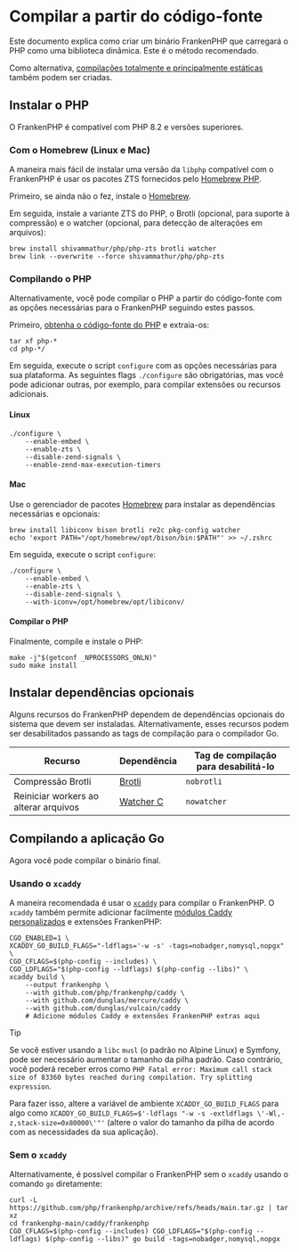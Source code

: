# Compilar a partir do código-fonte

Este documento explica como criar um binário FrankenPHP que carregará o PHP como
uma biblioteca dinâmica.
Este é o método recomendado.

Como alternativa, [compilações totalmente e principalmente estáticas](static.md)
também podem ser criadas.

## Instalar o PHP

O FrankenPHP é compatível com PHP 8.2 e versões superiores.

### Com o Homebrew (Linux e Mac)

A maneira mais fácil de instalar uma versão da `libphp` compatível com o
FrankenPHP é usar os pacotes ZTS fornecidos pelo
[Homebrew PHP](https://github.com/shivammathur/homebrew-php).

Primeiro, se ainda não o fez, instale o [Homebrew](https://brew.sh).

Em seguida, instale a variante ZTS do PHP, o Brotli (opcional, para suporte à
compressão) e o watcher (opcional, para detecção de alterações em arquivos):

```console
brew install shivammathur/php/php-zts brotli watcher
brew link --overwrite --force shivammathur/php/php-zts
```

### Compilando o PHP

Alternativamente, você pode compilar o PHP a partir do código-fonte com as
opções necessárias para o FrankenPHP seguindo estes passos.

Primeiro, [obtenha o código-fonte do PHP](https://www.php.net/downloads.php) e
extraia-os:

```console
tar xf php-*
cd php-*/
```

Em seguida, execute o script `configure` com as opções necessárias para sua
plataforma.
As seguintes flags `./configure` são obrigatórias, mas você pode adicionar
outras, por exemplo, para compilar extensões ou recursos adicionais.

#### Linux

```console
./configure \
    --enable-embed \
    --enable-zts \
    --disable-zend-signals \
    --enable-zend-max-execution-timers
```

#### Mac

Use o gerenciador de pacotes [Homebrew](https://brew.sh/) para instalar as
dependências necessárias e opcionais:

```console
brew install libiconv bison brotli re2c pkg-config watcher
echo 'export PATH="/opt/homebrew/opt/bison/bin:$PATH"' >> ~/.zshrc
```

Em seguida, execute o script `configure`:

```console
./configure \
    --enable-embed \
    --enable-zts \
    --disable-zend-signals \
    --with-iconv=/opt/homebrew/opt/libiconv/
```

#### Compilar o PHP

Finalmente, compile e instale o PHP:

```console
make -j"$(getconf _NPROCESSORS_ONLN)"
sudo make install
```

## Instalar dependências opcionais

Alguns recursos do FrankenPHP dependem de dependências opcionais do sistema que
devem ser instaladas.
Alternativamente, esses recursos podem ser desabilitados passando as tags de
compilação para o compilador Go.

| Recurso                               | Dependência                                                           | Tag de compilação para desabilitá-lo |
| ------------------------------------- | --------------------------------------------------------------------- | ------------------------------------ |
| Compressão Brotli                     | [Brotli](https://github.com/google/brotli)                            | `nobrotli`                           |
| Reiniciar workers ao alterar arquivos | [Watcher C](https://github.com/e-dant/watcher/tree/release/watcher-c) | `nowatcher`                          |

## Compilando a aplicação Go

Agora você pode compilar o binário final.

### Usando o `xcaddy`

A maneira recomendada é usar o [`xcaddy`](https://github.com/caddyserver/xcaddy)
para compilar o FrankenPHP.
O `xcaddy` também permite adicionar facilmente
[módulos Caddy personalizados](https://caddyserver.com/docs/modules/) e
extensões FrankenPHP:

```console
CGO_ENABLED=1 \
XCADDY_GO_BUILD_FLAGS="-ldflags='-w -s' -tags=nobadger,nomysql,nopgx" \
CGO_CFLAGS=$(php-config --includes) \
CGO_LDFLAGS="$(php-config --ldflags) $(php-config --libs)" \
xcaddy build \
    --output frankenphp \
    --with github.com/php/frankenphp/caddy \
    --with github.com/dunglas/mercure/caddy \
    --with github.com/dunglas/vulcain/caddy
    # Adicione módulos Caddy e extensões FrankenPHP extras aqui
```

> [!TIP]
>
> Se você estiver usando a `libc` `musl` (o padrão no Alpine Linux) e Symfony,
> pode ser necessário aumentar o tamanho da pilha padrão.
> Caso contrário, você poderá receber erros como `PHP Fatal error: Maximum call
stack size of 83360 bytes reached during compilation.
Try splitting expression`.
>
> Para fazer isso, altere a variável de ambiente `XCADDY_GO_BUILD_FLAGS` para
> algo como
> `XCADDY_GO_BUILD_FLAGS=$'-ldflags "-w -s -extldflags \'-Wl,-z,stack-size=0x80000\'"'`
> (altere o valor do tamanho da pilha de acordo com as necessidades da sua
> aplicação).

### Sem o `xcaddy`

Alternativamente, é possível compilar o FrankenPHP sem o `xcaddy` usando o
comando `go` diretamente:

```console
curl -L https://github.com/php/frankenphp/archive/refs/heads/main.tar.gz | tar xz
cd frankenphp-main/caddy/frankenphp
CGO_CFLAGS=$(php-config --includes) CGO_LDFLAGS="$(php-config --ldflags) $(php-config --libs)" go build -tags=nobadger,nomysql,nopgx
```
